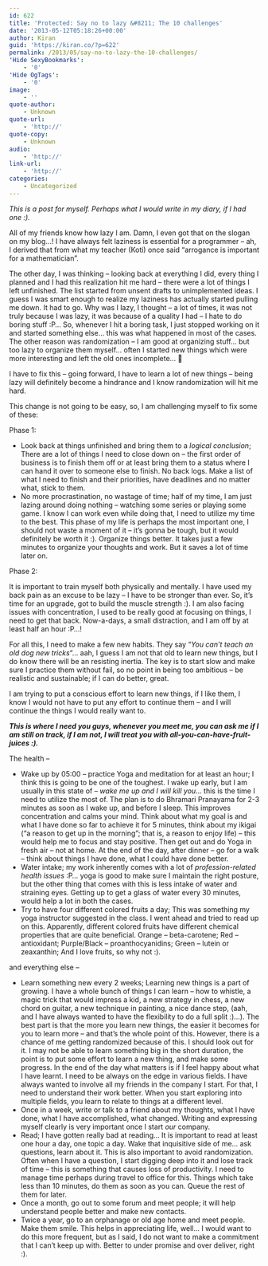 ```yaml
---
id: 622
title: 'Protected: Say no to lazy &#8211; The 10 challenges'
date: '2013-05-12T05:18:26+00:00'
author: Kiran
guid: 'https://kiran.co/?p=622'
permalink: /2013/05/say-no-to-lazy-the-10-challenges/
'Hide SexyBookmarks':
    - '0'
'Hide OgTags':
    - '0'
image:
    - ''
quote-author:
    - Unknown
quote-url:
    - 'http://'
quote-copy:
    - Unknown
audio:
    - 'http://'
link-url:
    - 'http://'
categories:
    - Uncategorized
---
```


*This is a post for myself. Perhaps what I would write in my diary, if I had one :).*

All of my friends know how lazy I am. Damn, I even got that on the slogan on my blog…! I have always felt laziness is essential for a programmer – ah, I derived that from what my teacher (Koti) once said “arrogance is important for a mathematician”.

The other day, I was thinking – looking back at everything I did, every thing I planned and I had this realization hit me hard – there were a lot of things I left unfinished. The list started from unsent drafts to unimplemented ideas. I guess I was smart enough to realize my laziness has actually started pulling me down. It had to go. Why was I lazy, I thought – a lot of times, it was not truly because I was lazy, it was because of a quality I had – I hate to do boring stuff :P… So, whenever I hit a boring task, I just stopped working on it and started something else… this was what happened in most of the cases. The other reason was randomization – I am good at organizing stuff… but too lazy to organize them myself… often I started new things which were more interesting and left the old ones incomplete… 🙁

I have to fix this – going forward, I have to learn a lot of new things – being lazy will definitely become a hindrance and I know randomization will hit me hard.

This change is not going to be easy, so, I am challenging myself to fix some of these:

Phase 1:

- Look back at things unfinished and bring them to a *logical conclusion*; There are a lot of things I need to close down on – the first order of business is to finish them off or at least bring them to a status where I can hand it over to someone else to finish. No back logs. Make a list of what I need to finish and their priorities, have deadlines and no matter what, stick to them.
- No more procrastination, no wastage of time; half of my time, I am just lazing around doing nothing – watching some series or playing some game. I know I can work even while doing that, I need to utilize my time to the best. This phase of my life is perhaps the most important one, I should not waste a moment of it – it’s gonna be tough, but it would definitely be worth it :). Organize things better. It takes just a few minutes to organize your thoughts and work. But it saves a lot of time later on.

Phase 2:

It is important to train myself both physically and mentally. I have used my back pain as an excuse to be lazy – I have to be stronger than ever. So, it’s time for an upgrade, got to build the muscle strength :). I am also facing issues with concentration, I used to be really good at focusing on things, I need to get that back. Now-a-days, a small distraction, and I am off by at least half an hour :P…!

For all this, I need to make a few new habits. They say “*You can’t teach an old dog new tricks*“… aah, I guess I am not that old to learn new things, but I do know there will be an resisting inertia. The key is to start slow and make sure I practice them without fail, so no point in being too ambitious – be realistic and sustainable; if I can do better, great.

I am trying to put a conscious effort to learn new things, if I like them, I know I would not have to put any effort to continue them – and I will continue the things I would really want to.

***This is where I need you guys, whenever you meet me, you can ask me if I am still on track, if I am not, I will treat you with all-you-can-have-fruit-juices :).***

The health –

- Wake up by 05:00 – practice Yoga and meditation for at least an hour; I think this is going to be one of the toughest. I wake up early, but I am usually in this state of – *wake me up and I will kill you*… this is the time I need to utilize the most of. The plan is to do Bhramari Pranayama for 2-3 minutes as soon as I wake up, and before I sleep. This improves concentration and calms your mind. Think about what my goal is and what I have done so far to achieve it for 5 minutes, think about my ikigai (“a reason to get up in the morning”; that is, a reason to enjoy life) – this would help me to focus and stay positive. Then get out and do Yoga in fresh air – not at home. At the end of the day, after dinner – go for a walk – think about things I have done, what I could have done better.
- Water intake; my work inherently comes with a lot of *profession-related health issues* :P… yoga is good to make sure I maintain the right posture, but the other thing that comes with this is less intake of water and straining eyes. Getting up to get a glass of water every 30 minutes, would help a lot in both the cases.
- Try to have four different colored fruits a day; This was something my yoga instructor suggested in the class. I went ahead and tried to read up on this. Apparently, different colored fruits have different chemical properties that are quite beneficial. Orange – beta-carotene; Red – antioxidant; Purple/Black – proanthocyanidins; Green – lutein or zeaxanthin; And I love fruits, so why not :).

and everything else –

- Learn something new every 2 weeks; Learning new things is a part of growing. I have a whole bunch of things I can learn – how to whistle, a magic trick that would impress a kid, a new strategy in chess, a new chord on guitar, a new technique in painting, a nice dance step, (aah, and I have always wanted to have the flexibility to do a full split :)…). The best part is that the more you learn new things, the easier it becomes for you to learn more – and that’s the whole point of this. However, there is a chance of me getting randomized because of this. I should look out for it. I may not be able to learn something big in the short duration, the point is to put some effort to learn a new thing, and make some progress. In the end of the day what matters is if I feel happy about what I have learnt. I need to be always on the edge in various fields. I have always wanted to involve all my friends in the company I start. For that, I need to understand their work better. When you start exploring into multiple fields, you learn to relate to things at a different level.
- Once in a week, write or talk to a friend about my thoughts, what I have done, what I have accomplished, what changed. Writing and expressing myself clearly is very important once I start *our* company.
- Read; I have gotten really bad at reading… It is important to read at least one hour a day, one topic a day. Wake that inquisitive side of me… ask questions, learn about it. This is also important to avoid randomization. Often when I have a question, I start digging deep into it and lose track of time – this is something that causes loss of productivity. I need to manage time perhaps during travel to office for this. Things which take less than 10 minutes, do them as soon as you can. Queue the rest of them for later.
- Once a month, go out to some forum and meet people; it will help understand people better and make new contacts.
- Twice a year, go to an orphanage or old age home and meet people. Make them smile. This helps in appreciating life, well… I would want to do this more frequent, but as I said, I do not want to make a commitment that I can’t keep up with. Better to under promise and over deliver, right :).